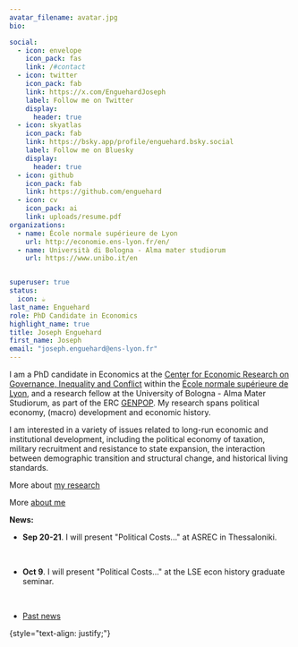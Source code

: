```yaml
---
avatar_filename: avatar.jpg
bio:

social:
  - icon: envelope
    icon_pack: fas
    link: /#contact
  - icon: twitter
    icon_pack: fab
    link: https://x.com/EnguehardJoseph
    label: Follow me on Twitter
    display:
      header: true
  - icon: skyatlas
    icon_pack: fab
    link: https://bsky.app/profile/enguehard.bsky.social
    label: Follow me on Bluesky
    display:
      header: true
  - icon: github
    icon_pack: fab
    link: https://github.com/enguehard
  - icon: cv
    icon_pack: ai
    link: uploads/resume.pdf
organizations:
  - name: École normale supérieure de Lyon
    url: http://economie.ens-lyon.fr/en/
  - name: Università di Bologna - Alma mater studiorum
    url: https://www.unibo.it/en


superuser: true
status:
  icon: ☕️
last_name: Enguehard
role: PhD Candidate in Economics
highlight_name: true
title: Joseph Enguehard
first_name: Joseph
email: "joseph.enguehard@ens-lyon.fr"
---
```

I am a PhD candidate in Economics at the [Center for Economic Research on Governance, Inequality and Conflict](https://www.cergic-lyon.fr) within the [École normale supérieure de Lyon](https://www.ens-lyon.fr/en/), and a research fellow at the University of Bologna - Alma Mater Studiorum, as part of the ERC [GENPOP](http://genpop.org/). My research spans political economy, (macro) development and economic history.

I am interested in a variety of issues related to long-run economic and institutional development, including the political economy of taxation, military recruitment and resistance to state expansion, the interaction between demographic transition and structural change, and historical living standards.

More about [my research](#research)

More [about me](#about-bio)



**News:**
- **Sep 20-21**. I will present "Political Costs..." at ASREC in Thessaloniki.
    <p> <br> </p>
- **Oct 9**. I will present "Political Costs..." at the LSE econ history graduate seminar.
    <p> <br> </p>



- [Past news](#past)

{style="text-align: justify;"}
